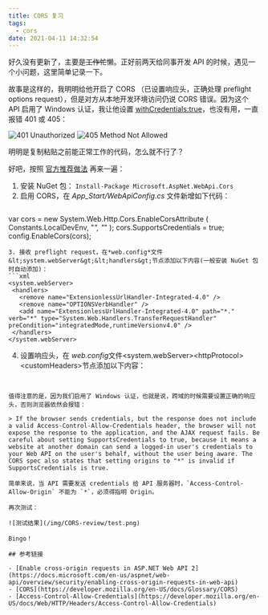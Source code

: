 ```yaml
---
title: CORS 复习
tags:
  - cors
date: 2021-04-11 14:32:54
---
```


好久没有更新了，主要是~~工作忙~~懒。正好前两天给同事开发 API 的时候，遇见一个小问题，这里简单记录一下。

故事是这样的，我明明给他开启了 CORS （已设置响应头，正确处理 preflight options request），但是对方从本地开发环境访问仍说 CORS 错误。因为这个 API 启用了 Windows 认证，我让他设置 [withCredentials:true](https://developer.mozilla.org/en-US/docs/Web/API/XMLHttpRequest/withCredentials)，也没有用，一直报错 401 或 405：

![401 Unauthorized](/img/CORS-review/401_unauthorized.jpg)
![405 Method Not Allowed](/img/CORS-review/405_method_not_allowed.jpg)

明明是复制粘贴之前能正常工作的代码，怎么就不行了？

好吧，按照 [官方推荐做法](https://docs.microsoft.com/en-us/aspnet/web-api/overview/security/enabling-cross-origin-requests-in-web-api) 再来一遍：

1. 安装 NuGet 包： `Install-Package Microsoft.AspNet.WebApi.Cors`
2. 启用 CORS，在 *App_Start/WebApiConfig.cs* 文件新增如下代码：
   ```cs
  var cors = new System.Web.Http.Cors.EnableCorsAttribute
    (
        Constants.LocalDevEnv,
        "*",
        "*"
    );
  cors.SupportsCredentials = true;
  config.EnableCors(cors);
   ```
3. 接收 preflight request，在*web.config*文件&lt;system.webServer&gt;&lt;handlers&gt;节点添加以下内容(一般安装 NuGet 包时自动添加)：
   ```xml
  <system.webServer>
    <handlers>
      <remove name="ExtensionlessUrlHandler-Integrated-4.0" />
      <remove name="OPTIONSVerbHandler" />
      <add name="ExtensionlessUrlHandler-Integrated-4.0" path="*." verb="*" type="System.Web.Handlers.TransferRequestHandler" preCondition="integratedMode,runtimeVersionv4.0" />
    </handlers>
  </system.webServer>
   ```
4. 设置响应头，在 *web.config*文件&lt;system.webServer&gt;&lt;httpProtocol&gt;&lt;customHeaders&gt;节点添加以下内容：
   ```xml
  <add name="Access-Control-Allow-Origin" value="http://localhost:3000" />  <!-- set the origin specifically-->
  <add name="Access-Control-Allow-Headers" value="*" />
  <add name="Access-Control-Allow-Methods" value="*" />
  <add name="Access-Control-Allow-Credentials" value="true" />
   ```

值得注意的是，因为我们启用了 Windows 认证，也就是说，跨域的时候需要设置正确的响应头，否则浏览器依然会报错：

> If the browser sends credentials, but the response does not include a valid Access-Control-Allow-Credentials header, the browser will not expose the response to the application, and the AJAX request fails. Be careful about setting SupportsCredentials to true, because it means a website at another domain can send a logged-in user's credentials to your Web API on the user's behalf, without the user being aware. The CORS spec also states that setting origins to "*" is invalid if SupportsCredentials is true.

简单来说，当 API 需要发送 credentials 给 API 服务器时，`Access-Control-Allow-Origin` 不能为 `*`，必须得指明 Origin。

再次测试：

![测试结果](/img/CORS-review/test.png)

Bingo！

## 参考链接

- [Enable cross-origin requests in ASP.NET Web API 2](https://docs.microsoft.com/en-us/aspnet/web-api/overview/security/enabling-cross-origin-requests-in-web-api)
- [CORS](https://developer.mozilla.org/en-US/docs/Glossary/CORS)
- [Access-Control-Allow-Credentials](https://developer.mozilla.org/en-US/docs/Web/HTTP/Headers/Access-Control-Allow-Credentials)
